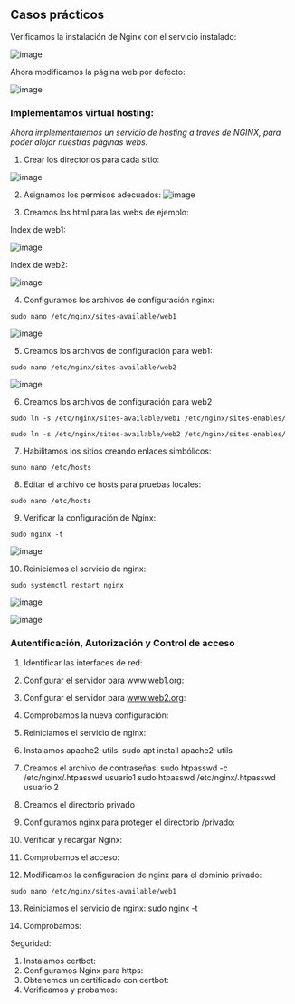 ## Casos prácticos

Verificamos la instalación de Nginx con el servicio instalado:

![image](https://github.com/user-attachments/assets/e55ebbdd-82ee-4de4-844c-9e9d07fa22c9)

Ahora modificamos la página web por defecto:

![image](https://github.com/user-attachments/assets/715ae7a9-c25c-4886-9d4f-2817cc557990)

### Implementamos virtual hosting:

*Ahora implementaremos un servicio de hosting a través de NGINX, para poder alojar nuestras páginas webs.*

1. Crear los directorios para cada sitio:

![image](https://github.com/user-attachments/assets/6ee06323-8346-46eb-b763-91b6c739b50d)

2. Asignamos los permisos adecuados:
![image](https://github.com/user-attachments/assets/4f842761-2b30-4ee9-95dd-f1f97c9570e6)

3. Creamos los html para las webs de ejemplo:

Index de web1:

![image](https://github.com/user-attachments/assets/13b156e9-a932-4a56-a70c-ed2bb0b5910f)

Index de web2:

![image](https://github.com/user-attachments/assets/55eb20a1-ae5a-4947-bb82-8a28f8a6a687)

4. Configuramos los archivos de configuración nginx:

```
sudo nano /etc/nginx/sites-available/web1
```

![image](https://github.com/user-attachments/assets/82f4b41f-2ce4-43b4-a59b-8adfed36202d)


5. Creamos los archivos de configuración para web1:

```
sudo nano /etc/nginx/sites-available/web2
```

![image](https://github.com/user-attachments/assets/010056d7-a793-40d1-869c-1d272f73d772)

6. Creamos los archivos de configuración para web2

```
sudo ln -s /etc/nginx/sites-available/web1 /etc/nginx/sites-enables/
```

```
sudo ln -s /etc/nginx/sites-available/web2 /etc/nginx/sites-enables/
```

7. Habilitamos los sitios creando enlaces simbólicos:

```
suno nano /etc/hosts
```

8. Editar el archivo de hosts para pruebas locales:

```
sudo nano /etc/hosts
```

9. Verificar la configuración de Nginx:

```
sudo nginx -t
```

![image](https://github.com/user-attachments/assets/05624aa9-1bfb-4777-8450-b00086880c0d)

10. Reiniciamos el servicio de nginx:

```
sudo systemctl restart nginx
```

![image](https://github.com/user-attachments/assets/dfaeffc3-2bc8-4be7-85c8-f30e32744587)

![image](https://github.com/user-attachments/assets/3e5de94b-0c42-4ed0-a0ee-15e0d0be77b2)


### Autentificación, Autorización y Control de acceso
1. Identificar las interfaces de red:
2. Configurar el servidor para www.web1.org:
3. Configurar el servidor para www.web2.org:
4. Comprobamos la nueva configuración:
5. Reiniciamos el servicio de nginx:
6. Instalamos apache2-utils:
sudo apt install apache2-utils
7. Creamos el archivo de contraseñas:
sudo htpasswd -c /etc/nginx/.htpasswd usuario1
sudo htpasswd /etc/nginx/.htpasswd usuario 2

8. Creamos el directorio privado
9. Configuramos nginx para proteger el directorio /privado:
10. Verificar y recargar Nginx:
11. Comprobamos el acceso:
12. Modificamos la configuración de nginx para el dominio privado:
```
sudo nano /etc/nginx/sites-available/web1
```

13. Reiniciamos el servicio de nginx:
sudo nginx -t

14. Comprobamos:

Seguridad:
1. Instalamos certbot:
2. Configuramos Nginx para https:
3. Obtenemos un certificado con certbot:
4. Verificamos y probamos:








